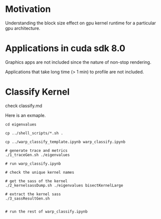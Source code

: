 # Motivation
Understanding the block size effect on gpu kernel runtime for a particular gpu architecture.

# Applications in cuda sdk 8.0
Graphics apps are not included since the nature of non-stop rendering.

Applications that take long time (> 1 min) to profile are not included.

# Classify Kernel
check classify.md

Here is an exmaple.

```
cd eigenvalues

cp ../shell_scripts/*.sh .

cp ../warp_classify_template.ipynb warp_classify.ipynb

# generate trace and metrics
./1_traceGen.sh ./eigenvalues

# run warp_classify.ipynb

# check the unique kernel names

# get the sass of the kernel
./2_kernelsassDump.sh ./eigenvalues bisectKernelLarge

# extract the kernel sass
./3_sassResultGen.sh


# run the rest of warp_classify.ipynb

```

